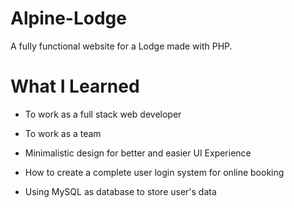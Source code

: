 # Alpine-Lodge
A fully functional website for a Lodge made with PHP.
# What I Learned
- To work as a full stack web developer
+ To work as a team 
- Minimalistic design for better and easier UI Experience
+ How to create a complete user login system for online booking
- Using MySQL as database to store user's data

